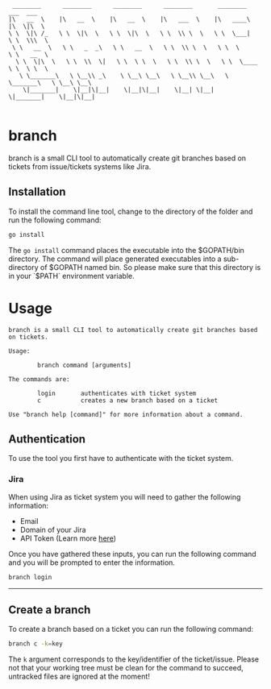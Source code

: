 ```
 ________      ________      ________      ________       ________      ___  ___     
|\   __  \    |\   __  \    |\   __  \    |\   ___  \    |\   ____\    |\  \|\  \    
\ \  \|\ /_   \ \  \|\  \   \ \  \|\  \   \ \  \\ \  \   \ \  \___|    \ \  \\\  \   
 \ \   __  \   \ \   _  _\   \ \   __  \   \ \  \\ \  \   \ \  \        \ \   __  \  
  \ \  \|\  \   \ \  \\  \|   \ \  \ \  \   \ \  \\ \  \   \ \  \____    \ \  \ \  \ 
   \ \_______\   \ \__\\ _\    \ \__\ \__\   \ \__\\ \__\   \ \_______\   \ \__\ \__\
    \|_______|    \|__|\|__|    \|__|\|__|    \|__| \|__|    \|_______|    \|__|\|__|
                                                                                     
```
# branch

branch is a small CLI tool to automatically create git branches based on tickets from issue/tickets systems like Jira.

## Installation

To install the command line tool, change to the directory of the folder and run the following command:

```bash
go install
```

The `go install` command places the executable into the $GOPATH/bin directory. The command will place generated executables into a sub-directory of $GOPATH named bin. So please make sure that this directory is in your `$PATH` environment variable.

# Usage

```
branch is a small CLI tool to automatically create git branches based on tickets.

Usage:

        branch command [arguments]

The commands are:

        login       authenticates with ticket system
        c           creates a new branch based on a ticket

Use "branch help [command]" for more information about a command.
```

## Authentication

To use the tool you first have to authenticate with the ticket system. 
### Jira 

When using Jira as ticket system you will need to gather the following information:

- Email
- Domain of your Jira
- API Token (Learn more [here](https://support.atlassian.com/atlassian-account/docs/manage-api-tokens-for-your-atlassian-account/))

Once you have gathered these inputs, you can run the following command and you will be prompted to enter the information.

```bash
branch login 
```

---
## Create a branch

To create a branch based on a ticket you can run the following command:

```bash
branch c -k=key
```

The `k` argument corresponds to the key/identifier of the ticket/issue. Please not that your working tree must be clean for the command to succeed, untracked files are ignored at the moment!